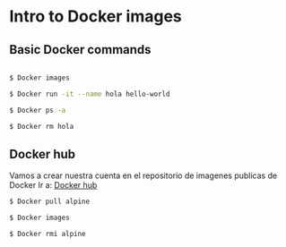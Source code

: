 # Intro to Docker images
## Basic Docker commands

```bash

$ Docker images

$ Docker run -it --name hola hello-world

$ Docker ps -a

$ Docker rm hola
```

## Docker hub
Vamos a crear nuestra cuenta en el repositorio de imagenes publicas de Docker
Ir a: [Docker hub](https://hub.docker.com/)


```bash
$ Docker pull alpine 

$ Docker images

$ Docker rmi alpine
```
